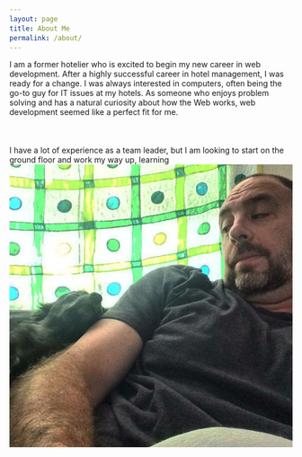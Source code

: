 ```yaml
---
layout: page
title: About Me
permalink: /about/
---
```

<div class="row">
	<div class="col-xs-6 col-sm-6 col-md-6">
		I am a former hotelier who is excited to begin my new career in web development. After a highly successful career in hotel management, I was ready for a change. I was always interested in computers, often being the go-to guy for IT issues at my hotels. As someone who enjoys problem solving and has a natural curiosity about how the Web works, web development seemed like a perfect fit for me.
<br></br>
<br></br>
		I have a lot of experience as a team leader, but I am looking to start on the ground floor and work my way up, learning 
	</div>
	<div class="col-xs-4 col-sm-4 col-md-4"></div>
		<img src="/images/Zooey.jpg" id="about-me-pic">

</div>
